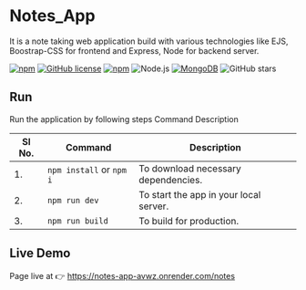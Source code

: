 # Notes_App
It is a note taking web application build with various technologies like EJS, Boostrap-CSS for frontend and Express, Node for backend server.

[![npm](https://img.shields.io/npm/v/package-name.svg)](https://www.npmjs.com/package/package-name)
[![GitHub license](https://img.shields.io/github/license/atanu3000/Notes_App)](https://github.com/atanu3000/Notes_App/blob/main/LICENSE)
[![npm](https://img.shields.io/npm/v/express.svg)](https://www.npmjs.com/package/express)
![Node.js](https://img.shields.io/badge/Node.js-v18.16.0-green)
[![MongoDB](https://img.shields.io/badge/MongoDB-4.x-green.svg)](https://www.mongodb.com/)
![GitHub stars](https://img.shields.io/github/stars/atanu3000/Notes_App?style=social)



## Run 
Run the application by following steps 
Command	Description


|Sl No.| Command               | Description                                       |
|------|-----------------------|---------------------------------------------------|
|1. | `npm install` or `npm i`   | To download necessary dependencies.              |
|2. | `npm run dev`          | To start the app in your local server.           |
|3. | `npm run build`        | To build for production.                         |

## Live Demo
Page live at 👉 https://notes-app-avwz.onrender.com/notes
